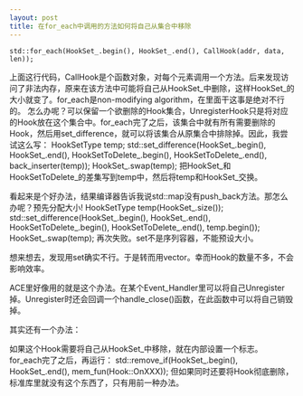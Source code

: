 ```yaml
---
layout: post
title: 在for_each中调用的方法如何将自己从集合中移除
---
```

    std::for_each(HookSet_.begin(), HookSet_.end(), CallHook(addr, data, len));
上面这行代码，CallHook是个函数对象，对每个元素调用一个方法。后来发现访问了非法内存，原来在该方法中可能将自己从HookSet_中删除，这样HookSet_的大小就变了。for_each是non-modifying algorithm，在里面干这事是绝对不行的。
怎么办呢？可以保留一个欲删除的Hook集合，UnregisterHook只是将对应的Hook放在这个集合中。for_each完了之后，该集合中就有所有需要删除的Hook，然后用set_difference，就可以将该集合从原集合中排除掉。因此，我尝试这么写：
    HookSetType temp;
    std::set_difference(HookSet_.begin(), HookSet_.end(), HookSetToDelete_.begin(), HookSetToDelete_.end(), back_inserter(temp));
    HookSet_.swap(temp);
把HookSet_和HookSetToDelete_的差集写到temp中，然后将temp和HookSet_交换。

看起来是个好办法，结果编译器告诉我说std::map没有push_back方法。那怎么办呢？预先分配大小!
    HookSetType temp(HookSet_.size());
    std::set_difference(HookSet_.begin(), HookSet_.end(), HookSetToDelete_.begin(), HookSetToDelete_.end(), temp.begin());
    HookSet_.swap(temp);
再次失败。set不是序列容器，不能预设大小。

想来想去，发现用set确实不行。于是转而用vector。幸而Hook的数量不多，不会影响效率。

ACE里好像用的就是这个办法。在某个Event_Handler里可以将自己Unregister掉。Unregister时还会回调一个handle_close()函数，在此函数中可以将自己销毁掉。

其实还有一个办法：

如果这个Hook需要将自己从HookSet_中移除，就在内部设置一个标志。for_each完了之后，再运行：
    std::remove_if(HookSet_.begin(), HookSet_.end(), mem_fun(Hook::OnXXX));
但如果同时还要将Hook彻底删除，标准库里就没有这个东西了，只有用前一种办法。
